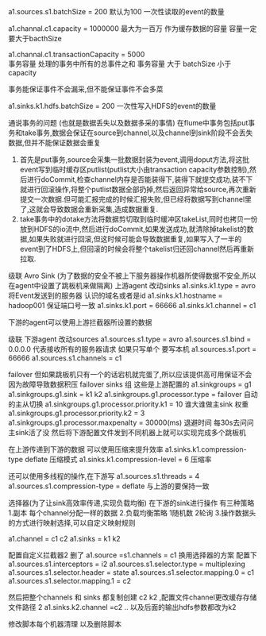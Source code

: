 a1.sources.s1.batchSize = 200 默认为100
一次性读取的event的数量

a1.channal.c1.capacity = 1000000 最大为一百万
作为缓存数据的容量 容量一定要大于bacthSize

a1.channal.c1.transactionCapacity =  5000  
事务容量 处理的事务中所有的总事件之和
事务容量 大于 batchSize  小于 capacity  

事务能保证事件不会漏采,但不能保证事件不会多菜

a1.sinks.k1.hdfs.batchSize =  200 
一次性写入HDFS的event的数量

通说事务的问题 (也就是数据丢失以及数据多采的事情)
在flume中事务包括put事务和take事务,数据会保证在source到channel,以及channel到sink阶段不会丢失数据,但并不能保证数据会重复
1. 首先是put事务,source会采集一批数据封装为event,调用doput方法,将这批event写到临时缓存区putlist(putlist大小由transaction capacity参数控制),然后进行doCommit,检查channel内存是否能装得下,装得下就提交成功,装不下就进行回滚操作,将整个putlist数据全部扔掉,然后返回异常给source,再次重新提交一次数据.但可能汇报完成的时候汇报失败,但已经将数据写到channel里了,这就会导致数据会重新采集,造成数据重复.
2. take事务中的dotake方法将数据剪切取到临时缓冲区takeList,同时也拷贝一份放到HDFS的io流中,然后进行doCommit,如果发送成功,就清除掉takelist的数据,如果失败就进行回滚,但这时候可能会导致数据重复,如果写入了一半的event到了HDFS上,但回滚的时候会将整个takelist归还回channel然后再重新拉取.


级联
Avro Sink (为了数据的安全不被上下服务器操作机器所使得数据不安全,所以在agent中设置了跳板机来做隔离)
上游agent  改动sinks
a1.sinks.k1.type = avro 
将Event发送到的服务器 认识的域名或者是id
a1.sinks.k1.hostname = hadoop001
保证端口号一致
a1.sinks.k1.port = 66666
a1.sinks.k1.channel = c1

下游的agent可以使用上游拦截器所设置的数据

级联 下游agent 改动sources
a1.sources.s1.type = avro
a1.sources.s1.bind = 0.0.0.0  代表接收所有的服务器请求 如果只写单个 要写本机
a1.sources.s1.port = 66666
a1.sources.s1.channels = c1

failover
但如果跳板机只有一个的话宕机就完蛋了,所以应该提供高可用保证不会因为故障导致数据积压
failover sinks 组
这些是上游配置的
a1.sinkgroups = g1 
a1.sinkgroups.g1.sink = k1 k2
a1.sinkgroups.g1.processor.type = failover 自动的主从切换
a1.sinkgroups.g1.processor.priority.k1 = 10 谁大谁做主sink 权重 
a1.sinkgroups.g1.processor.priority.k2 = 3 
a1.sinkgroups.g1.processor.maxpenalty =  30000(ms)  退避时间  每30s去问问主sink活了没
然后将下游配置文件发到不同机器上就可以实现完成多个跳板机


在上游传递到下游的数据 可以使用压缩来提升效率 
a1.sinks.k1.compression-type deflate 压缩模式
a1.sinks.k1.compression-level = 6 压缩率


还可以使用多线程的操作,在下游写
a1.sources.s1.threads = 4 
a1.sources.s1.compression-type = deflate 与上游的要保持一致


选择器(为了让sink高效率传递,实现负载均衡) 在下游的sink进行操作
有三种策略
1.副本 每个channel分配一样的数据
2.负载均衡策略 1随机数 2轮询
3.操作数据头的方式进行映射选择,可以自定义映射规则


a1.channel = c1 c2 
a1.sinks = k1 k2 


配置自定义拦截器2
删了 a1.source =s1.channels = c1 换用选择器的方案
配置下
a1.sources.s1.interceptors = i2
a1.sources.s1.selector.type = multiplexing
a1.sources.s1.selector.header = state
a1.sources.s1.selector.mapping.0 = c1 
a1.sources.s1.selector.mapping.1 = c2


然后把整个channels  和 sinks 都复制创建 c2 k2  ,配置文件channel更改缓存存储文件路径 2 
a1.sinks.k2.channel =c2 ..  以及后面的输出hdfs参数都改为k2

修改脚本每个机器清理 以及删除脚本

